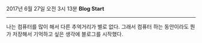 2017년 6월 27일 오전 3시 13분
**Blog Start**
_ _ _

나는 컴퓨터를 많이 해서 다른 추억거리가 별로 없다. 
그래서 컴퓨터 하는 동안이라도 뭔가 저장해서 기억하고 싶은 생각에 블로그를 시작했다.

